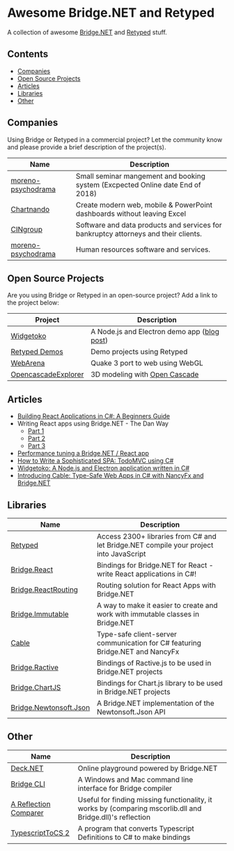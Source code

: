 # Awesome Bridge.NET and Retyped

A collection of awesome [Bridge.NET](https://bridge.net) and [Retyped](https://retyped.com) stuff.

## Contents

 - [Companies](#companies)
 - [Open Source Projects](#open-source-projects)
 - [Articles](#articles)
 - [Libraries](#libraries)
 - [Other](#other)
 
## Companies

Using Bridge or Retyped in a commercial project? Let the community know and please provide a brief description of the project(s).

Name | Description
---- | ----
[moreno-psychodrama](https://my.moreno-psychodrama.de) | Small seminar mangement and booking system (Excpected Online date End of 2018)
[Chartnando](http://www.chartnado.com/) | Create modern web, mobile & PowerPoint dashboards without leaving Excel
[CINgroup](https://www.cingroup.com/) | Software and data products and services for bankruptcy attorneys and their clients.
[moreno-psychodrama](https://www.ceridian.com/) | Human resources software and services.

## Open Source Projects

Are you using Bridge or Retyped in an open-source project? Add a link to the project below:

Project | Description
---- | ----
[Widgetoko](https://github.com/bridgedotnet/Widgetoko) | A Node.js and Electron demo app ([blog post](https://blog.bridge.net/widgetoko-a-node-js-and-electron-application-written-in-c-1a2be480e4f9))
[Retyped Demos](https://demos.retyped.com/) | Demo projects using Retyped
[WebArena](https://github.com/daeken/WebArena) | Quake 3 port to web using WebGL
[OpencascadeExplorer](http://www.creativecadtechnology.com/OCC/ShowScript?userName=bridenet&groupName=demo&scriptName=MakeBottle) | 3D modeling with [Open Cascade](https://www.opencascade.com)

## Articles

  - [Building React Applications in C#: A Beginners Guide](https://medium.com/@zaid.naom/building-react-applications-in-c-a-beginners-guide-5a2d001744c4)
  - Writing React apps using Bridge.NET - The Dan Way
    - [Part 1](http://www.productiverage.com/writing-react-apps-using-bridgenet-the-dan-way-from-first-principles)
    - [Part 2](http://www.productiverage.com/writing-react-apps-using-bridgenet-the-dan-way-part-two)
    - [Part 3](http://www.productiverage.com/writing-react-apps-using-bridgenet-the-dan-way-part-three)
  - [Performance tuning a Bridge.NET / React app](http://www.productiverage.com/performance-tuning-a-bridgenet-react-app)
  - [How to Write a Sophisticated SPA: TodoMVC using C#](https://hackernoon.com/how-to-write-a-sophisticated-spa-todomvc-using-c-df81ea50f4e0)
  - [Widgetoko: A Node.js and Electron application written in C#](https://blog.bridge.net/widgetoko-a-node-js-and-electron-application-written-in-c-1a2be480e4f9)
  - [Introducing Cable: Type-Safe Web Apps in C# with NancyFx and Bridge.NET](https://medium.com/@zaid.naom/introducing-cable-deep-dive-into-building-type-safe-web-apps-in-c-with-bridge-net-and-nancy-a65f48398a02)
 
## Libraries

Name | Description
---- | ----
[Retyped](https://retyped.com/) | Access 2300+ libraries from C# and let Bridge.NET compile your project into JavaScript
[Bridge.React](https://github.com/ProductiveRage/Bridge.React) | Bindings for Bridge.NET for React - write React applications in C#!
[Bridge.ReactRouting](https://github.com/ProductiveRage/Bridge.ReactRouting) | Routing solution for React Apps with Bridge.NET
[Bridge.Immutable](https://github.com/ProductiveRage/Bridge.Immutable) | A way to make it easier to create and work with immutable classes in Bridge.NET
[Cable](https://github.com/Zaid-Ajaj/Cable) | Type-safe client-server communication for C# featuring Bridge.NET and NancyFx
[Bridge.Ractive](https://github.com/Zaid-Ajaj/Bridge.Ractive) | Bindings of Ractive.js to be used in Bridge.NET projects
[Bridge.ChartJS](https://github.com/Zaid-Ajaj/Bridge.ChartJS) | Bindings for Chart.js library to be used in Bridge.NET projects
[Bridge.Newtonsoft.Json](https://github.com/bridgedotnet/Bridge.Newtonsoft.Json) | A Bridge.NET implementation of the Newtonsoft.Json API

## Other

Name | Description
---- | ----
[Deck.NET](https://deck.net) | Online playground powered by Bridge.NET
[Bridge CLI](https://bridge.net/download) | A Windows and Mac command line interface for Bridge compiler
[A Reflection Comparer](https://michaelcheers.github.io/ReflectionComparison-Results/result.html) | Useful for finding missing functionality, it works by (comparing mscorlib.dll and Bridge.dll)'s reflection
[TypescriptToCS 2](https://github.com/michaelcheers/TypescriptToCS2) | A program that converts Typescript Definitions to C# to make bindings

